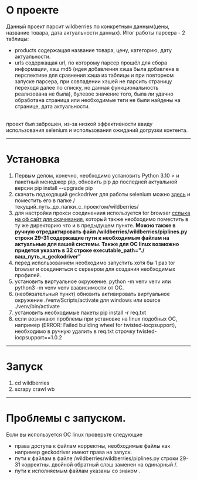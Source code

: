 # О проекте
Данный проект парсит wildberries по конкретным данным(цены, название товара, дата актуальности данных). Итог работы парсера - 2 таблицы:
* products содержащая название товара, цену, категорию, дату актуальности.
* urls содержащая url, по которому парсер прошёл для сбора информации, хэш md5 (идея добавления хэша была добавлена в перспективе для сравнения хэша из таблицы и при повторном запуске парсера, при совпадении хэшей не парсить страницу переходя далее по списку, но данная функциональность реализована не была), булевое значение того, была ли удачно обработана страница или необходимые теги не были найдены на странице, дата актуальности.
<br>
проект был заброшен, из-за низкой эффективности ввиду использования selenium и использования ожиданий догрузки контента.
<hr>

# Установка
1. Первым делом, конечно, необходимо установить Python 3.10 > и пакетный менеджер pip, обновить pip до последней актуальной версии pip install --upgrade pip
1. скачать подходящий geckodriver для работы selenium можно [здесь](https://github.com/mozilla/geckodriver/releases "mozilla geckodriver") и поместить его в папке /текущий_путь_до_папки_с_проектом/wildberries/
1. для настройки прокси соединениия используется tor browser [сслыка на оф сайт для скачивания](https://www.torproject.org/ru/download/), который также необходимо поместить в ту же директорию что и в предыдущем пункте. **Можно также в ручную отредактировать файл /wildberries/wildberries/piplines.py строки 29-31 содержащие пути к необходимым файлам на актуальные для вашей системы. Также для ОС linux возможно придется указать в 32 строке executable_path="./ваш_путь_к_geckodriver"**
1. перед использованием необходимо запустить хотя бы 1 раз tor browser и соединиться с сервером для создания необходимых профилей.
1. установить виртуальное окружение. python -m venv venv или python3 -m venv venv взависимости от ОС.
1. (необязательный пункт) обновить активировать виртуальное окружение ./venv/Scripts/activate для windows или source ./venv/bin/activate
1. установить необходимые пакеты pip install -r req.txt
1. если возникают проблемы при установке на linux подобных ОС, например (ERROR: Failed building wheel for twisted-iocpsupport), необходимо в ручную удалить в req.txt строчку twisted-iocpsupport==1.0.2
<hr>

# Запуск
1. cd wildberries
1. scrapy crawl wb
<hr>

# Проблемы с запуском.
Если вы используется ОС linux проверьте следующие
* права доступа к файлам корректны, необходимые файлы как например geckodriver имеют права на запуск.
* пути к файлам в файле /wildberries/wildberries/piplines.py строки 29-31 корректны. двойной обратный слэш заменен на одинарный /.
* пути к исполняемым файлам указаны со знаком .
